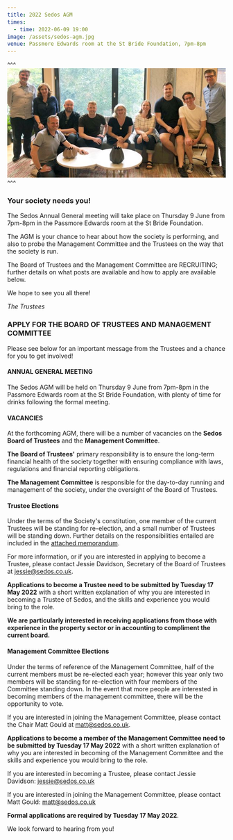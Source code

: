 ```yaml
---
title: 2022 Sedos AGM
times:
  - time: 2022-06-09 19:00
image: /assets/sedos-agm.jpg
venue: Passmore Edwards room at the St Bride Foundation, 7pm-8pm
---
```

^^^ ![](/assets/aboutus-trustees-19-20.jpg)
^^^ 

### **Your society needs you!**

The Sedos Annual General meeting will take place on Thursday 9 June from 7pm-8pm in the Passmore Edwards room at the St Bride Foundation. 

The AGM is your chance to hear about how the society is performing, and also to probe the Management Committee and the Trustees on the way that the society is run.

The Board of Trustees and the Management Committee are RECRUITING; further details on what posts are available and how to apply are available below. 

We hope to see you all there!

*The Trustees*

### **APPLY FOR THE BOARD OF TRUSTEES AND MANAGEMENT COMMITTEE**

Please see below for an important message from the Trustees and a chance for you to get involved!

#### ANNUAL GENERAL MEETING

The Sedos AGM will be held on Thursday 9 June from 7pm-8pm in the Passmore Edwards room at the St Bride Foundation, with plenty of time for drinks following the formal meeting. 

#### VACANCIES

At the forthcoming AGM, there will be a number of vacancies on the **Sedos Board of Trustees** and the **Management Committee**.

**The Board of Trustees'** primary responsibility is to ensure the long-term financial health of the society together with ensuring compliance with laws, regulations and financial reporting obligations.

**The Management Committee** is responsible for the day-to-day running and management of the society, under the oversight of the Board of Trustees.

#### Trustee Elections

Under the terms of the Society's constitution, one member of the current Trustees will be standing for re-election, and a small number of Trustees will be standing down. Further details on the responsibilities entailed are included in the [attached memorandum](https://drive.google.com/file/d/1racVnrE5YyCl6Xt0uFHRgZw1SOfM4Pqj/view?usp=sharing). 

For more information, or if you are interested in applying to become a Trustee, please contact Jessie Davidson, Secretary of the Board of Trustees at [jessie@sedos.co.uk](mailto:jessie@sedos.co.uk). 

**Applications to become a Trustee need to be submitted by Tuesday 17 May 2022** with a short written explanation of why you are interested in becoming a Trustee of Sedos, and the skills and experience you would bring to the role. 

**We are particularly interested in receiving applications from those with experience in the property sector or in accounting to compliment the current board.** 

#### Management Committee Elections

Under the terms of reference of the Management Committee, half of the current members must be re-elected each year; however this year only two members will be standing for re-election with four members of the Committee standing down. In the event that more people are interested in becoming members of the management committee, there will be the opportunity to vote. 

If you are interested in joining the Management Committee, please contact the Chair Matt Gould at [matt@sedos.co.uk](mailto:matt@sedos.co.uk). 

**Applications to become a member of the Management Committee need to be submitted by Tuesday 17 May 2022** with a short written explanation of why you are interested in becoming of the Management Committee and the skills and experience you would bring to the role.

If you are interested in becoming a Trustee, please contact Jessie Davidson: [jessie@sedos.co.uk](mailto:jessie@sedos.co.uk) 

If you are interested in joining the Management Committee, please contact Matt Gould: [matt@sedos.co.uk](mailto:matt@sedos.co.uk) 

**Formal applications are required by Tuesday 17 May 2022**.

We look forward to hearing from you!